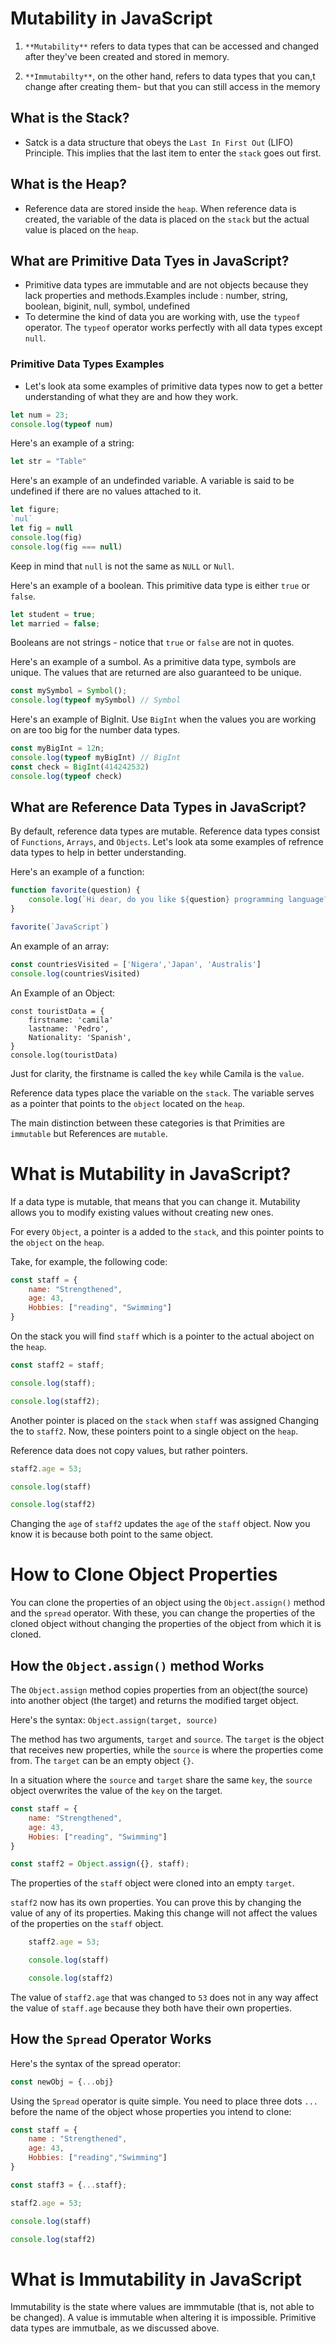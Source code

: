# Mutability in JavaScript

 1. `**Mutability**` refers to data types that can be accessed and changed after they've been created and stored in memory.

2. `**Immutabilty**`, on the other hand, refers to data types that you can,t change after creating them- but that you can still access in the memory

## What is the Stack?
+ Satck is a data structure that obeys the `Last In First Out` (LIFO) Principle. This implies that the last item to enter the `stack` goes out first.

## What is the Heap?
+  Reference data are stored inside the `heap`. When reference data is created, the variable of the data is placed on the `stack` but the actual value is placed on the `heap`.

## What are Primitive Data Tyes in JavaScript?
+ Primitive data types are immutable and are not objects because they lack properties and methods.Examples include : number, string, boolean, biginit, null, symbol, undefined
+ To determine the kind of data you are working with, use the `typeof` operator. The `typeof` operator works perfectly with all data types except `null`.

### Primitive Data Types Examples
+ Let's look ata some examples of primitive data types now to get a better understanding of what they are and how they work.

```JavaScript
let num = 23;
console.log(typeof num)
```
Here's an example of a string:
```JavaScript
let str = "Table"
```
Here's an example of an undefinded variable. A variable is said to be undefined if there are no values attached to it.
```JavaScript
let figure;
`nul`
let fig = null
console.log(fig)
console.log(fig === null)
```
Keep in mind that `null` is not the same as `NULL` or `Null`.

Here's an example of a boolean. This primitive data type is either `true` or `false`.
```JavaScript
let student = true;
let married = false;
```
Booleans are not strings - notice that `true` or `false` are not in quotes.

Here's an example of a sumbol. As a primitive data type, symbols are unique. The values that are returned are also guaranteed to be unique.
```JavaScript
const mySymbol = Symbol();
console.log(typeof mySymbol) // Symbol
```
Here's an example of BigInit. Use `BigInt` when the values you are working on are too big for the number data types.
```JavaScript
const myBigInt = 12n;
console.log(typeof myBigInt) // BigInt
const check = BigInt(414242532)
console.log(typeof check)
```
## What are Reference Data Types in JavaScript?
By default, reference data types are mutable. Reference data types consist of `Functions`, `Arrays`, and `Objects`.
Let's look  ata some examples of refrence data types to help in better understanding.

Here's an example of a function:
```JavaScript
function favorite(question) {
    console.log(`Hi dear, do you like ${question} programming language?`)
}

favorite(`JavaScript`)
```
An example of an array:
```JavaScript
const countriesVisited = ['Nigera','Japan', 'Australis']
console.log(countriesVisited)
```
An Example of an Object:
```
const touristData = {
    firstname: 'camila'
    lastname: 'Pedro',
    Nationality: 'Spanish',
}
console.log(touristData)
```
Just for clarity, the firstname is called the `key` while Camila is the `value`.

Reference data types place the variable on the `stack`.
The variable serves as a pointer that points to the `object` located on the `heap`.

The main distinction between these categories is that Primities are `immutable` but References are `mutable`.

# What is Mutability in JavaScript?
If a data type is mutable, that means that you can change it. Mutability allows you to modify existing values without creating new ones.

For every `Object`, a pointer is a added to the `stack`, and this pointer points to the `object` on the `heap`.

Take, for example, the following code:
```JavaScript
const staff = {
    name: "Strengthened",
    age: 43,
    Hobbies: ["reading", "Swimming"]
}
```
On the stack you will find `staff` which is a pointer to the actual aboject on the `heap`.

```JavaScript
const staff2 = staff;

console.log(staff);

console.log(staff2);
```

Another pointer is placed on the `stack` when `staff` was assigned 
Changing the to `staff2`. Now, these pointers point to a single object on the `heap`.

Reference data does not copy values, but rather pointers.
```JavaScript
staff2.age = 53;

console.log(staff)

console.log(staff2)
```

Changing the `age` of `staff2` updates the `age` of the `staff` object. Now you know it is because both point to the same object.

# How to Clone Object Properties
You can clone the properties of an object using the `Object.assign()` method and the `spread` operator. With these, you can change the properties of the cloned object without changing the properties of the object from which it is cloned.

## How the `Object.assign()` method Works
The `Object.assign` method copies properties from an object(the source) into another object (the target) and returns the modified target object.

Here's the syntax:
`Object.assign(target, source)`

The method has two arguments, `target` and `source`. The `target` is the object that receives new properties, while the `source` is where the properties come from. The `target` can be an empty object `{}`.

In a situation where the `source` and `target` share the same `key`, the `source` object overwrites the value of the `key` on the target.

```JavaScript
const staff = {
    name: "Strengthened",
    age: 43,
    Hobies: ["reading", "Swimming"]
}

const staff2 = Object.assign({}, staff);
```

The properties of the `staff` object were cloned into an empty `target`.

`staff2` now has its own properties. You can prove this by changing the value of any of its properties. Making this change will not affect the values of the properties on the `staff` object.

```JavaScript
    staff2.age = 53;

    console.log(staff)

    console.log(staff2)
```

The value of `staff2.age` that was changed to `53` does not in any way affect the value of `staff.age` because they both have their own properties.

## How the `Spread` Operator Works
Here's the syntax of the spread operator:
```JavaScript
const newObj = {...obj}
```
Using the `Spread` operator is quite simple. You need to place three dots `...` before the name of the object whose properties you intend to clone:
```JavaScript
const staff = {
    name : "Strengthened",
    age: 43,
    Hobbies: ["reading","Swimming"]
}

const staff3 = {...staff};

staff2.age = 53;

console.log(staff)

console.log(staff2)
```
# What is Immutability in JavaScript
Immutability is the state where values are immmutable (that is, not able to be changed). A value is immutable when altering it is impossible. Primitive data types are immutbale, as we discussed above.